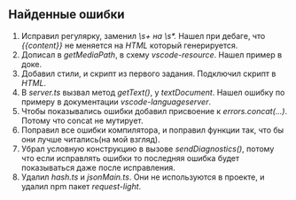 ## Найденные ошибки
1. Исправил регулярку, заменил *\s+ на \s\*.* Нашел при дебаге, что *{{content}}* не меняется на *HTML* который генерируется.
2. Дописал в *getMediaPath*, в схему *vscode-resource*. Нашел пример в доке.
3. Добавил стили, и скрипт из первого задания. Подключил скрипт в *HTML*.
4. В *server.ts* вызвал метод *getText()*, у *textDocument*. Нашел ошибку по примеру в документации *vscode-languageserver*.
5. Чтобы показывались ошибки добавил присвоение к *errors.concat(...)*. Потому что concat не мутирует.
6. Поправил все ошибки компилятора, и поправил функции так, что бы они лучше читались(на мой взгляд).
7. Убрал условную конструкцию в вызове *sendDiagnostics()*, потому что если исправлять ошибки то последняя ошибка будет показываться даже после исправления.
8. Удалил *hash.ts* и *jsonMain.ts*. Они не используются в проекте, и удалил npm пакет *request-light*.

